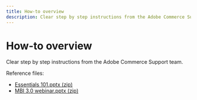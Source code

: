 ```yaml
---
title: How-to overview
description: Clear step by step instructions from the Adobe Commerce Support team.
---
```


# How-to overview

Clear step by step instructions from the Adobe Commerce Support team.

Reference files:

* [Essentials 101.pptx (zip)](assets/Essentials_101.pptx.zip)
* [MBI 3.0 webinar.pptx (zip)](MBI_3.0_webinar.pptx.zip)
